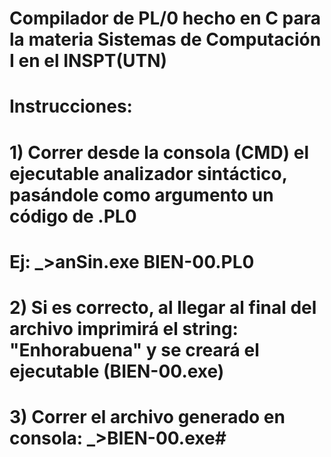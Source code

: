 # Compilador de PL/0 hecho en C para la materia Sistemas de Computación I en el INSPT(UTN)
# 
# Instrucciones:
# 1) Correr desde la consola (CMD) el ejecutable analizador sintáctico, pasándole como argumento un código de .PL0
# Ej: _>anSin.exe BIEN-00.PL0
# 
# 2) Si es correcto, al llegar al final del archivo imprimirá el string: "Enhorabuena" y se creará el ejecutable (BIEN-00.exe)
# 
# 3) Correr el archivo generado en consola: _>BIEN-00.exe# 
# 
